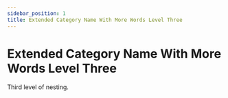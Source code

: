 ```yaml
---
sidebar_position: 1
title: Extended Category Name With More Words Level Three
---
```


# Extended Category Name With More Words Level Three

Third level of nesting.
